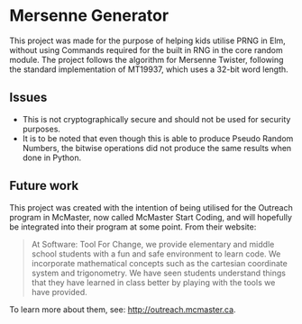 # Mersenne Generator

This project was made for the purpose of helping kids utilise PRNG in Elm, without using Commands required for the built in RNG in the core random module. The project follows the algorithm for Mersenne Twister, following the standard implementation of MT19937, which uses a 32-bit word length.

## Issues

* This is not cryptographically secure and should not be used for security purposes.
* It is to be noted that even though this is able to produce Pseudo Random Numbers, the bitwise operations did not produce the same results when done in Python. 

## Future work

This project was created with the intention of being utilised for the Outreach program in McMaster, now called McMaster Start Coding, and will hopefully be integrated into their program at some point. From their website:

>At Software: Tool For Change, we provide elementary and middle school students with a fun and safe environment to learn code. We incorporate mathematical concepts such as the cartesian coordinate system and trigonometry. We have seen students understand things that they have learned in class better by playing with the tools we have provided.

To learn more about them, see: http://outreach.mcmaster.ca.
